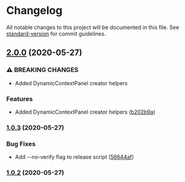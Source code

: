 # Changelog

All notable changes to this project will be documented in this file. See [standard-version](https://github.com/conventional-changelog/standard-version) for commit guidelines.

## [2.0.0](https://github.com/DVELP/airline-ccai-fulfillment-tools/compare/v1.0.3...v2.0.0) (2020-05-27)


### ⚠ BREAKING CHANGES

* Added DynamicContextPanel creator helpers

### Features

* Added DynamicContextPanel creator helpers ([b202b9a](https://github.com/DVELP/airline-ccai-fulfillment-tools/commit/b202b9adef94cb6d8973a10adb36441305b50ad8))

### [1.0.3](https://github.com/DVELP/airline-ccai-fulfillment-tools/compare/v1.0.2...v1.0.3) (2020-05-27)


### Bug Fixes

* Add --no-verify flag to release script ([56644af](https://github.com/DVELP/airline-ccai-fulfillment-tools/commit/56644af4c585b1d9547dba9c0cfb2d59e08b4201))

### [1.0.2](https://github.com/DVELP/airline-ccai-fulfillment-tools/compare/v1.0.1...v1.0.2) (2020-05-27)
